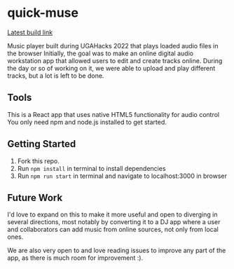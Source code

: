 # quick-muse

[Latest build link](https://tender-hypatia-795b09.netlify.app/)

Music player built during UGAHacks 2022 that plays loaded audio files in the browser
Initially, the goal was to make an online digital audio workstation app that allowed users to edit and create tracks online. During the day or so of working on it, we were able to upload and play different tracks, but a lot is left to be done.


## Tools
This is a React app that uses native HTML5 functionality for audio control
You only need npm and node.js installed to get started.


## Getting Started
1. Fork this repo.
2. Run `npm install` in terminal to install dependencies
3. Run `npm run start` in terminal and navigate to localhost:3000 in browser


## Future Work
I'd love to expand on this to make it more useful and open to diverging in several directions, most notably by converting it to a DJ app where a user and collaborators can add music from online sources, not only from local ones.

We are also very open to and love reading issues to improve any part of the app, as there is much room for improvement :).
